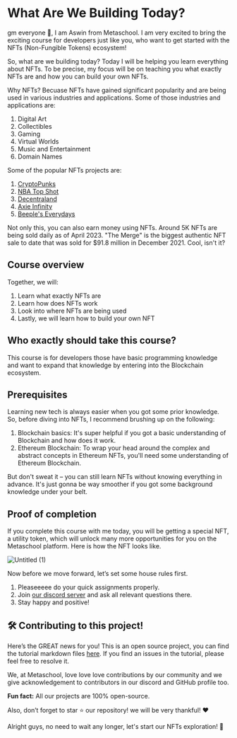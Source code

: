 # What Are We Building Today?

gm everyone 🌈, I am Aswin from Metaschool. I am very excited to bring the exciting course for developers just like you, who want to get started with the NFTs (Non-Fungible Tokens) ecosystem!

So, what are we building today? Today I will be helping you learn everything about NFTs. To be precise, my focus will be on teaching you what exactly NFTs are and how you can build your own NFTs.

Why NFTs? Becuase NFTs have gained significant popularity and are being used in various industries and applications. Some of those industries and applications are:

1. Digital Art
2. Collectibles
3. Gaming
4. Virtual Worlds
5. Music and Entertainment
6. Domain Names

Some of the popular NFTs projects are:

1. [CryptoPunks](https://www.larvalabs.com/cryptopunks)
2. [NBA Top Shot](https://nbatopshot.com/)
3. [Decentraland](https://decentraland.org/)
4. [Axie Infinity](https://axieinfinity.com/)
5. [Beeple's Everydays](https://opensea.io/accounts/beeple)

Not only this, you can also earn money using NFTs. Around 5K NFTs are being sold daily as of April 2023. "The Merge" is the biggest authentic NFT sale to date that was sold for $91.8 million in December 2021. Cool, isn't it?

## Course overview

Together, we will:

1. Learn what exactly NFTs are
2. Learn how does NFTs work
3. Look into where NFTs are being used
4. Lastly, we will learn how to build your own NFT

## Who exactly should take this course?

This course is for developers those have basic programming knowledge and want to expand that knowledge by entering into the Blockchain ecosystem.

## Prerequisites

Learning new tech is always easier when you got some prior knowledge. So, before diving into NFTs, I recommend brushing up on the following:

1. Blockchain basics: It's super helpful if you got a basic understanding of Blockchain and how does it work.
2. Ethereum Blockchain: To wrap your head around the complex and abstract concepts in Ethereum NFTs, you'll need some understanding of Ethereum Blockchain.

But don't sweat it – you can still learn NFTs without knowing everything in advance. It's just gonna be way smoother if you got some background knowledge under your belt.

## Proof of completion

If you complete this course with me today, you will be getting a special NFT, a utility token, which will unlock many more opportunities for you on the Metaschool platform. Here is how the NFT looks like.

![Untitled (1)](https://github.com/0xmetaschool/Learning-Projects/assets/129931419/39ec7f2b-da59-4a3c-b81f-90e3fe8c50c4)

Now before we move forward, let’s set some house rules first.

1. Pleaseeeee do your quick assignments properly.
2. Join [our discord server](https://discord.gg/vbVMUwXWgc) and ask all relevant questions there.
3. Stay happy and positive!

## 🛠 Contributing to this project!

Here’s the GREAT news for you! This is an open source project, you can find the tutorial markdown files [here](https://github.com/0xmetaschool/Learning-Projects/tree/main/Learn%20everything%20about%20NFTs). If you find an issues in the tutorial, please feel free to resolve it.

We, at Metaschool, love love love contributions by our community and we give acknowledgement to contributors in our discord and GitHub profile too.

**Fun fact:** All our projects are 100% open-source.

Also, don’t forget to star ⭐️ our repository! we will be very thankful! ♥️

Alright guys, no need to wait any longer, let's start our NFTs exploration! 🙌
